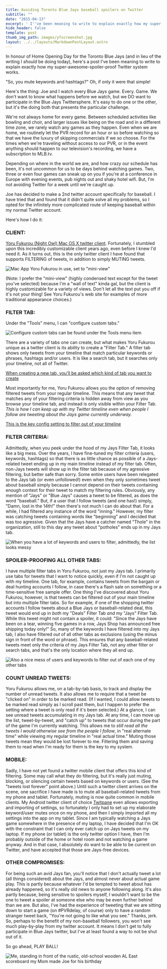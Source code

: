 ```yaml
---
title: Avoiding Toronto Blue Jays baseball spoilers on Twitter
subtitle: ""
date: "2015-04-13"
excerpt: ' I''ve been meaning to write to explain exactly how my super-awesome-spoiler-proof Twitter system works.  "So, you mute keywords and hashtags?" Oh, if only it were that simple!'
hide_header: false
template: post
thumb_img_path: images/yfscreenshot.jpg
layout: ../../layouts/MarkdownPostLayout.astro
---
```


In honour of Home Opening Day for the Toronto Blue Jays (and in lieu of the writing I _should_ be doing today), here's a post I've been meaning to write to explain exactly how my super-awesome-spoiler-proof Twitter system works.

"So, you mute keywords and hashtags?" Oh, if only it were that simple!

Here's the thing: Joe and I watch every Blue Jays game. Every. Game. We don't want to know what happens before we watch, but we DO want to participate in the Blue Jays Twittersphere. It's easy to do one or the other, but it's the doing both that presents the particular challenge.

We're not always home for every game. Between scheduled activities like bowling and choir, and larger issues like being on the road and in a different time zone, we rarely watch any games as they happen. Even when we are home, we routinely let the PVR record for an hour or so before watching so that we have the luxury of skipping commercials if we so choose. For the times when we're traveling without access to our PVR, or in the event anything should happen to our television's recording, we have a subscription to MLB.tv.

Depending on where in the world we are, and how crazy our schedule has been, it's not uncommon for us to be days behind watching games. Two, three or even four games can sneak up on you if you're at a conference in Europe with evening events, pub nights out and shaky hotel wifi. But, I'm not avoiding Twitter for a week until we're caught up.

Joe has decided to make a 2nd twitter account specifically for baseball. I have tried that and found that it didn't quite solve all my problems, so I opted for the infinitely more complicated route of keeping baseball within my normal Twitter account.

Here's how I do it:

### CLIENT:

[Yoru Fukurou (Night Owl) Mac OS X twitter client](https://sites.google.com/site/yorufukurou/home-en). Fortunately, I stumbled upon this incredibly customizable client years ago, even before I knew I'd need it. As it turns out, this is the only twitter client I have found that supports FILTERING of tweets, in addition to simply MUTING tweets.

![Mac App Yoru Fukurou in use, set to "mini-view"](https://lh3.googleusercontent.com/pw/AM-JKLWv7p26kNubMJV8fbB9XKfxBcp-EGS0jOUHnjaLTBUJDyXHfvEqjh_5aMuEgVGhGntggUO4L7RtSrJHTmzAp0Qoqzdt3QVAeZv-pc3-Hu-gjw5FlElzSLt6Hpx2jUnllWXMB-GGtfr3i0Bl9KPDAAVJZw=w1353-h678-no?.jpg)

(Note: I prefer the "mini-view" (highly condensed text except for the tweet you've selected) because I'm a "wall of text" kinda gal, but the client is highly customizable for a variety of views. Don't let all the text put you off if it's not your thing! See Yoru Fukurou's web site for examples of more traditional appearance choices.)

### FILTER TAB:

Under the "Tools" menu, I can "configure custom tabs."

![Configure custom tabs can be found under the Tools menu item](https://lh3.googleusercontent.com/pw/AM-JKLXe0gjrZNRC5OVINrLCLkiafj5sVthtUMB8lnHRJ8y3R6cEZr0MehzOTtYwVktiLqwXDYSCl23l2DiYwWp0jmamDtBXhnKD2SP0mK2VkW3alVWmze5XKRWZkaf-a0oObO79qUbFcP4-3FQfNUO5E5mTrg=w1087-h204-no?.jpg)

There are a variety of tabs one can create, but what makes Yoru Fukurou unique as a twitter client is its ability to create a "Filter Tab." A filter tab shows only tweets from your timeline that match particular keywords or phrases, hashtags and/or users. It is like a search tab, but it searches only your timeline, not all of Twitter.

[When creating a new tab, you'll be asked which kind of tab you want to create](https://lh3.googleusercontent.com/pw/AM-JKLUFOVz6cXJV8M57gyaHynmb2ob76soXfqfO3yWvJiEl7wDTvNhwElg1WvKem8EX9r6Xv-w39x1MxFA17g--WsYqaTOXQnS7N2w-A-fUQniUEptH_Ydcn6NpUktmG27fKKQrNsX0FbgyIKgOhAULJp53dA=w1365-h322-no?.jpg)

Most importantly for me, Yoru Fukurou allows you the option of removing filtered tweets from your regular timeline. This means that any tweet that matches any of your filtering criteria is hidden away from view as you browse your timeline tab, and instead is only visible within your Filter Tab. _This is how I can keep up with my Twitter timeline even when people I follow are tweeting about the Jays game currently underway._

[This is the key config setting to filter out of your timeline](https://lh3.googleusercontent.com/pw/AM-JKLUBKgDkpYb0jopi-9z7tDNtiva52u7sWHnl8g88c0WJf5OCsxvUVfZ8C3MTGUX_gZzelEK0cgddTRTqeieziJ1DpwTmpuhm64Wkpte_XoERbm1zdkmZeb1nvLZ_oSkuyhfNLTdf-39UaZlkIt3qOhgnOQ=w1365-h512-no?.jpg)

### FILTER CRITERIA:

Admittedly, when you peek under the hood of my Jays Filter Tab, it looks like a big mess. Over the years, I have fine-tuned my filter criteria (users, keywords, hashtags) so that there is as little chance as possible of a Jays-related tweet ending up in my main timeline instead of my filter tab. Often, non-Jays tweets will show up in the filter tab because of my agressive filtering, but better safe than sorry. Some entire users have been relegated to the Jays tab (or even unfollowed!) even when they only sometimes tweet about baseball simply because I cannot depend on their tweets containing enough context for their tweet to match my filtering rules. Obviously, any mention of "Jays" or "Blue Jays" causes a tweet to be filtered, as does the word "baseball." But, if a user that I follow tweets (and one has!) simply, "Damn, lost in the 14th!" then there's not much I can do about that. For a while, I had filtered any instance of the word "inning." However, my filter was catching tweets containing words like "beginning" and I decided that was too agressive. Given that the Jays have a catcher named "Thole" in the organization, still to this day any tweet about "potholes" ends up in my Jays tab.

![When you have a lot of keywords and users to filter, admittedly, the list looks messy](https://lh3.googleusercontent.com/pw/AM-JKLWpCnCBAZxfx8IfJ46pRy63d_h9osTX_1D4a0kidzZlA-PSH6btec0Em7c1hbyWKCtmIk1VrLLuDBp4AvmkpMJfkjX5ryDOz6TNqciSGa_qT9yBrKpqkQ93CN_8JFGlIN9nq2BvcxPlS8JiWOKJk-C6VA=w1360-h313-no?.jpg)

### SPOILER-PROOFING ALL OTHER TABS:

I have multiple filter tabs in Yoru Fukurou, not just my Jays tab. I primarily use tabs for tweets that I want to notice quickly, even if I'm not caught up with my timeline. One tab, for example, contains tweets from the bargain or deal hunting accounts I follow, in case there's a flash sale on something or a time-sensitive free sample offer. One thing I've discovered about Yoru Fukurou, however, is that tweets can be filtered out of your main timeline but into multiple filter tabs. So for example, if one of the shopping twitter accounts I follow tweets about a Blue Jays or baseball-related deal, this tweet would end up in _both_ my "Deals" Filter Tab _and_ my "Jays" Filter Tab. While this tweet might not contain a spoiler, it could: "Since the Jays have been on a tear, winning five games in a row, Jays Shop has announced free shipping today only!" So, many of the keywords I have filtered _into_ my Jays tab, I also have filtered _out_ of all other tabs as exclusions (using the minus sign in front of the word or phrase). This ensures that any baseball-related tweets meet only the criteria of my Jays Filter Tab, not any other filter or search tabs, and that's the only location where they all end up.

![Also a nice mess of users and keywords to filter *out* of each one of my other tabs](https://lh3.googleusercontent.com/pw/AM-JKLUudD-VWvZmG6Ml_mOX4_aak4kXGwF3VU-QGa4ailFxFAoc1cB7osRZnhk1AMiK0bc0l_wJIDx4jQNFrMSVY3xeaunBo85xS2Cyz6MIllcr_z9Clchf9oj44bA6kjfrELuKvSSmIa-RUe4f_cpnEOdsJQ=w1308-h201-no?authuser=0.jpg)

### COUNT UNREAD TWEETS:

Yoru Fukurou allows me, on a tab-by-tab basis, to track and display the number of unread tweets. It also allows me to require that a tweet be "clicked on" in order to be marked read. (If I wanted, I could allow tweets to be marked read simply as I scroll past them, but I happen to prefer the setting where a tweet is only read if it's been selected.) At a glance, I can see unread tweets accumulating in my Jays tab. At any time, I can move up the list, tweet-by-tweet, and "catch up" to tweets that occur during the part of the game I'm currently watching. This allows me to _still read all the tweets I would otherwise see from the people I follow_, in "real alternate time" while viewing my regular timeline in "real actual time." Muting those tweets mean they would be lost forever to me. Filtering them and saving them to read when I'm ready for them is the key to my system.

### MOBILE:

Sadly, I have not yet found a twitter mobile client that offers this kind of filtering. Some may call what they do filtering, but it's really just muting, blocking, or silencing certain tweets based on keywords or users. (See the "tweets lost forever" point above.) Until such a twitter client arrives on the scene, one sacrifice I have made is to mute all baseball-related tweets from my phone and tablet. Fortunately, muting is now quite common in mobile clients. My Android twitter client of choice [Twitpane](https://play.google.com/store/apps/details?id=com.twitpane) even allows exporting and importing of settings, so fortunately I only had to set up my elaborate keyword/user mutes once on my phone, and then I simply imported all my settings into the app on my tablet. Since I am typically watching a Jays game somewhere in the presence of my laptop, I have decided that I'm OK with the constraint that I can only ever catch up on Jays tweets on my laptop. If my phone (or tablet) is the only twitter option I have, then I'm probably outside of the home or hotel room and not watching a game anyway. And in that case, I absolutely do want to be able to be current on Twitter, and have accepted that those are Jays-free devices.

### OTHER COMPROMISES:

For being such an avid Jays fan, you'll notice that I don't actually tweet a lot (all things considered) about the Jays, and almost never about actual game play. This is partly because whatever I'd be tempted to tweet about has already happened, so it's really old news to anyone following along. It's also partly because, being sensitive to spoilers myself, I wouldn't want to be the one to tweet a spoiler at someone else who may be even further behind than we are. But also, I've had the experience of tweeting that we are sitting down to start a game (on #PVRdelay, of course) only to have a random stranger tweet back, "You're not going to like what you see." Thanks, jerk. So, perhaps to the benefit of my non-baseball followers, you won't see much play-by-play from my twitter account. It means I don't get to fully participate in Blue Jays twitter, but I've at least found a way to not be shut out of it.

So go ahead, PLAY BALL!

![Me, standing in front of the rustic, old-school wooden AL East scoreboard my Mom made Joe for his birthday](https://lh3.googleusercontent.com/pw/AM-JKLV7TlqOkga7k4naRbxm5-qbZd7S40MCBDq3u-PBRNKkAFCQP-iT85JRW0M8j54d2N__kgUhloowbgvX6EvzXRNfkbpOm1OQ7r74qYoAzM7fRP0zEgFzZxl-LvTdOBX8RlLaqCcFkwhxrHayiMybQWdGLw=w1752-h987-no?authuser=0.jpg)
